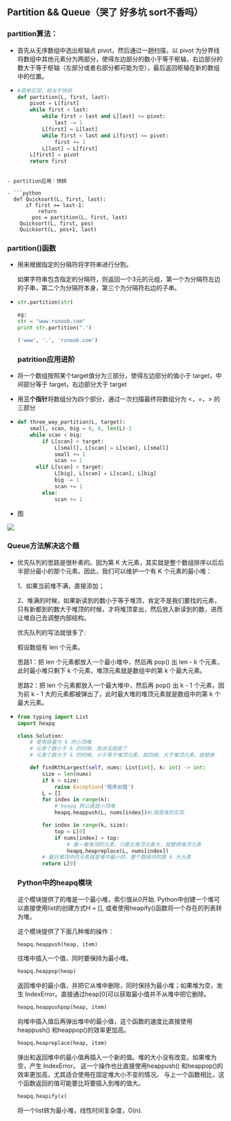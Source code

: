 ## Partition && Queue（哭了 好多坑 sort不香吗）

### partition算法：

- 首先从无序数组中选出枢轴点 pivot，然后通过一趟扫描，以 pivot 为分界线将数组中其他元素分为两部分，使得左边部分的数小于等于枢轴，右边部分的数大于等于枢轴（左部分或者右部分都可能为空），最后返回枢轴在新的数组中的位置。

- ```python
  #简单实现，相当于快排
  def partition(L, first, last):
      pivot = L[first]
      while first < last:
          while first < last and L[last] >= pivot:
              last -= 1
          L[first] = L[last]
          while first < last and L[first] <= pivot:
              first += 1
          L[last] = L[first]
      L[first] = pivot
      return first
  ```
```
  
- partition应用：快排

- ```python
  def Quicksort(L, first, last):
      if first >= last-1:
          return
     	pos = partition(L, first, last)
  	Quicksort(L, first, pos)
  	Quicksort(L, pos+1, last)
```

  ### partition()函数

- 用来根据指定的分隔符将字符串进行分割。

  如果字符串包含指定的分隔符，则返回一个3元的元组，第一个为分隔符左边的子串，第二个为分隔符本身，第三个为分隔符右边的子串。

- ```python
  str.partition(str)
  
  eg:
  str = "www.runoob.com"
  print str.partition(".")
  
  ('www', '.', 'runoob.com')
  ```

  ### patrition应用进阶

- 将一个数组按照某个target值分为三部分，使得左边部分的值小于 target，中间部分等于 target，右边部分大于 target

- 用**三个指针**将数组分为四个部分，通过一次扫描最终将数组分为 <，=，> 的三部分

- ```python
  def three_way_partition(L, target):
      small, scan, big = 0, 0, len(L)-1
      while scan < big:
          if L[scan] < target:
              L[small], L[scan] = L[scan], L[small]
              small += 1
              scan += 1
  		elif L[scan] < target:
              L[big], L[scan] = L[scan], L[big]
              big -= 1
              scan += 1
          else:
              scan += 1
  ```

- 图

![](https://tvax1.sinaimg.cn/large/005IQUPRly1gjp0tdcp25j310i0ki0sv.jpg)

### Queue方法解决这个题

- 优先队列的思路是很朴素的。因为第 K 大元素，其实就是整个数组排序以后后半部分最小的那个元素。因此，我们可以维护一个有 K 个元素的最小堆：

  1、如果当前堆不满，直接添加；

  2、堆满的时候，如果新读到的数小于等于堆顶，肯定不是我们要找的元素，只有新都到的数大于堆顶的时候，才将堆顶拿出，然后放入新读到的数，进而让堆自己去调整内部结构。

  

  优先队列的写法就很多了:

  假设数组有 len 个元素。

  思路1：把 len 个元素都放入一个最小堆中，然后再 pop() 出 len - k 个元素，此时最小堆只剩下 k 个元素，堆顶元素就是数组中的第 k 个最大元素。

  思路2：把 len 个元素都放入一个最大堆中，然后再 pop() 出 k - 1 个元素，因为前 k - 1 大的元素都被弹出了，此时最大堆的堆顶元素就是数组中的第 k 个最大元素。

- ```python
  from typing import List
  import heapq
  
  class Solution:
      # 使用容量为 k 的小顶堆
      # 元素个数小于 k 的时候，放进去就是了
      # 元素个数大于 k 的时候，小于等于堆顶元素，就扔掉，大于堆顶元素，就替换
  
      def findKthLargest(self, nums: List[int], k: int) -> int:
          size = len(nums)
          if k > size:
              raise Exception('程序出错')
          L = []
          for index in range(k):
              # heapq 默认就是小顶堆
              heapq.heappush(L, nums[index])#L就是堆的实现
  
          for index in range(k, size):
              top = L[0]
              if nums[index] > top:
                  # 看一看堆顶的元素，只要比堆顶元素大，就替换堆顶元素
                  heapq.heapreplace(L, nums[index])
          # 最后堆顶中的元素就是堆中最小的，整个数组中的第 k 大元素
          return L[0]
  ```

  

  ### Python中的heapq模块

  这个模块提供了的堆是一个最小堆，索引值从0开始.
  Python中创建一个堆可以直接使用list的创建方式H = [], 或者使用heapify()函数将一个存在的列表转为堆。

  这个模块提供了下面几种堆的操作：

  ```python
  heapq.heappush(heap, item)
  ```

  往堆中插入一个值，同时要保持为最小堆。

  ```python
  heapq.heappop(heap)
  ```


  返回堆中的最小值，并把它从堆中删除，同时保持为最小堆；如果堆为空，发生 IndexError。直接通过heap[0]可以获取最小值并不从堆中把它删除。

  ```python
  heapq.heappushpop(heap, item)
  ```


  向堆中插入值后再弹出堆中的最小值，这个函数的速度比直接使用heappush() 和heappop()的效率更加高。

  ```python
  heapq.heapreplace(heap, item)
  ```

  弹出和返回堆中的最小值再插入一个新的值。堆的大小没有改变。如果堆为空，产生 IndexError。
  这一个操作也比直接使用heappush() 和heappop()的效率更加高，尤其适合使用在固定堆大小不变的情况。
  与上一个函数相比，这个函数返回的值可能要比将要插入到堆的值大。

  ```python
  heapq.heapify(x)
  ```


  将一个list转为最小堆，线性时间复杂度，O(n).

